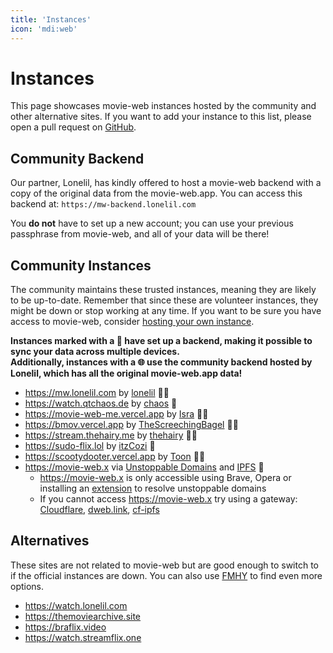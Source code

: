 ```yaml
---
title: 'Instances'
icon: 'mdi:web'
---
```


# Instances

This page showcases movie-web instances hosted by the community and other alternative sites. If you want to add your instance to this list, please open a pull request on [GitHub](https://github.com/movie-web/docs).

## Community Backend

Our partner, Lonelil, has kindly offered to host a movie-web backend with a copy of the original data from the movie-web.app. You can access this backend at: `https://mw-backend.lonelil.com`

You **do not** have to set up a new account; you can use your previous passphrase from movie-web, and all of your data will be there!

## Community Instances

The community maintains these trusted instances, meaning they are likely to be up-to-date. Remember that since these are volunteer instances, they might be down or stop working at any time. If you want to be sure you have access to movie-web, consider [hosting your own instance](../1.self-hosting/1.hosting-intro.md). 

**Instances marked with a 💾 have set up a backend, making it possible to sync your data across multiple devices.**<br />
**Additionally, instances with a 🌐 use the community backend hosted by Lonelil, which has all the original movie-web.app data!**

* https://mw.lonelil.com by [lonelil](https://github.com/lonelil) 💾🌐
* https://watch.qtchaos.de by [chaos](https://github.com/qtchaos) 💾
* https://movie-web-me.vercel.app by [Isra](https://github.com/zisra) 💾🌐
* https://bmov.vercel.app by [TheScreechingBagel](https://github.com/TheScreechingBagel) 💾🌐
* https://stream.thehairy.me by [thehairy](https://github.com/thehairy) 💾🌐
* https://sudo-flix.lol by [itzCozi](https://gitlab.com/itzCozi) 💾
* https://scootydooter.vercel.app by [Toon](https://github.com/Toon-arch) 💾🌐
* https://movie-web.x via [Unstoppable Domains](https://unstoppabledomains.com) and [IPFS](https://ipfs.tech) 💾
    - https://movie-web.x is only accessible using Brave, Opera or installing an [extension](https://unstoppabledomains.com/extension) to resolve unstoppable domains
    - If you cannot access https://movie-web.x try using a gateway: [Cloudflare](https://cloudflare-ipfs.com/ipns/k51qzi5uqu5diql6nkzokwdvz9511dp9itillc7xhixptq14tk1oz8agh3wrjd), [dweb.link](https://k51qzi5uqu5diql6nkzokwdvz9511dp9itillc7xhixptq14tk1oz8agh3wrjd.ipns.dweb.link), [cf-ipfs](https://k51qzi5uqu5diql6nkzokwdvz9511dp9itillc7xhixptq14tk1oz8agh3wrjd.ipns.cf-ipfs.com)

## Alternatives

These sites are not related to movie-web but are good enough to switch to if the official instances are down. You can also use [FMHY](https://fmhy.pages.dev/videopiracyguide) to find even more options.

* https://watch.lonelil.com
* https://themoviearchive.site
* https://braflix.video
* https://watch.streamflix.one
